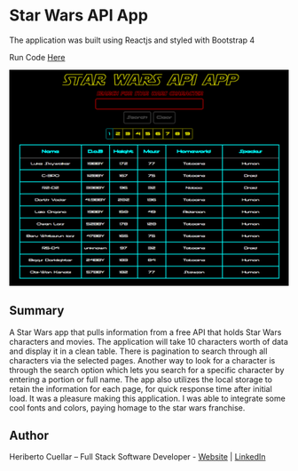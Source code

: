 # Star Wars API App
The application was built using Reactjs and styled with Bootstrap 4

Run Code [Here](https://hc-starwars-api-app-react.herokuapp.com/)

![StarWarsAPIApp](./images/starwars-api-app-react.PNG)

## Summary
A Star Wars app that pulls information from a free API that holds Star Wars characters and movies. The application will take 10 characters worth of data and display it in a clean table. There is pagination to search through all characters via the selected pages. Another way to look for a character is through the search option which lets you search for a specific character by entering a portion or full name. The app also utilizes the local storage to retain the information for each page, for quick response time after initial load. It was a pleasure making this application. I was able to integrate some cool fonts and colors, paying homage to the star wars franchise.

## Author
Heriberto Cuellar – Full Stack Software Developer - [Website](https://heribertocuellar.com) | [LinkedIn](https://www.linkedin.com/in/heriberto-cuellar/)
